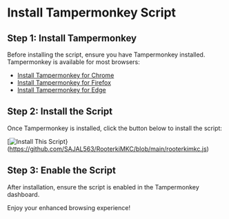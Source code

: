 # Install Tampermonkey Script

## Step 1: Install Tampermonkey
Before installing the script, ensure you have Tampermonkey installed. Tampermonkey is available for most browsers:

- [Install Tampermonkey for Chrome](https://www.tampermonkey.net/)
- [Install Tampermonkey for Firefox](https://www.tampermonkey.net/)
- [Install Tampermonkey for Edge](https://www.tampermonkey.net/)

## Step 2: Install the Script
Once Tampermonkey is installed, click the button below to install the script:

[![Install This Script](https://img.shields.io/badge/Install-Script-brightgreen?style=for-the-badge)}(https://github.com/SAJAL563/RooterkiMKC/blob/main/rooterkimkc.js)

## Step 3: Enable the Script
After installation, ensure the script is enabled in the Tampermonkey dashboard.

Enjoy your enhanced browsing experience!
